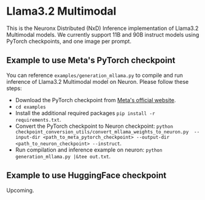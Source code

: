 # Llama3.2 Multimodal

This is the Neuronx Distributed (NxD) Inference implementation of Llama3.2 Multimodal models. We currently support 11B and 90B instruct models using PyTorch checkpoints, and one image per prompt.

## Example to use Meta's PyTorch checkpoint
You can reference `examples/generation_mllama.py` to compile and run inference of Llama3.2 Multimodal model on Neuron. Please follow these steps:
- Download the PyTorch checkpoint from [Meta's official website](https://www.llama.com/llama-downloads/).
- `cd examples`
- Install the additional required packages `pip install -r requirements.txt`.
- Convert the PyTorch checkpoint to Neuron checkpoint: `python checkpoint_conversion_utils/convert_mllama_weights_to_neuron.py  --input-dir <path_to_meta_pytorch_checkpoint> --output-dir <path_to_neuron_checkpoint> --instruct`.
- Run compilation and inference example on neuron: `python generation_mllama.py |&tee out.txt`.

## Example to use HuggingFace checkpoint
Upcoming.